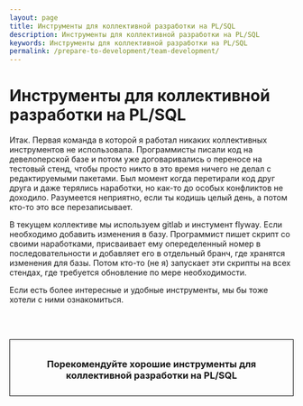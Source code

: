 ```yaml
---
layout: page
title: Инструменты для коллективной разработки на PL/SQL
description: Инструменты для коллективной разработки на PL/SQL
keywords: Инструменты для коллективной разработки на PL/SQL
permalink: /prepare-to-development/team-development/
---
```


# Инструменты для коллективной разработки на PL/SQL

Итак. Первая команда в которой я работал никаких коллективных инструментов не использовала. Программисты писали код на девелоперской базе и потом уже договаривались о переносе на тестовый стенд, чтобы просто никто в это время ничего не делал с редактируемыми пакетами. Был момент когда перетирали код друг друга и даже терялись наработки, но как-то до особых конфликтов не доходило. Разумеется неприятно, если ты кодишь целый день, а потом кто-то это все перезаписывает.

В текущем коллективе мы используем gitlab и инстумент flyway. Если необходимо добавить изменения в базу. Программист пишет скрипт со своими наработками, присваивает ему опеределенный номер в последовательности и добавляет его в отдельный бранч, где хранятся изменения для базы. Потом кто-то (не я) запускает эти скрипты на всех стендах, где требуется обновление по мере необходимости.

Если есть более интересные и удобные инструменты, мы бы тоже хотели с ними ознакомиться.

<br/><br/>

<div style="padding:10px; border:thin solid black;" align="center">

  <h3>Порекомендуйте хорошие инструменты для коллективной разработки на PL/SQL</h3>

</div>
